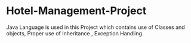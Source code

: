 # Hotel-Management-Project
Java Language is used in this Project which contains use of Classes and objects, Proper use of Inheritance , Exception Handling.
